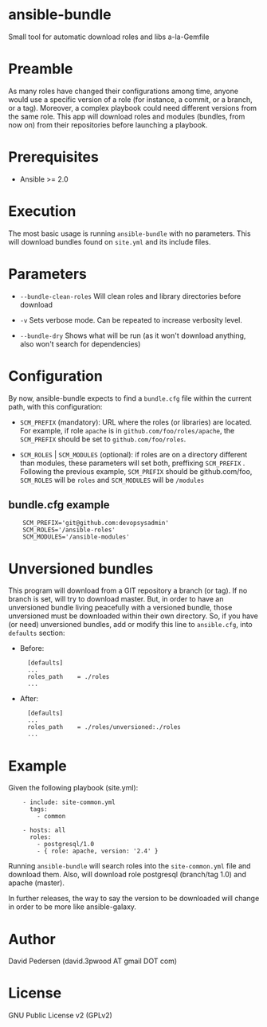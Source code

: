 # ansible-bundle

Small tool for automatic download roles and libs a-la-Gemfile

# Preamble

As many roles have changed their configurations among time, anyone would use a
specific version of a role (for instance, a commit, or a branch, or a tag).
Moreover, a complex playbook could need different versions from the same role. 
This app will download roles and modules (bundles, from now on) from their 
repositories before launching a playbook.

# Prerequisites

- Ansible >= 2.0

# Execution

The most basic usage is running `ansible-bundle` with no parameters. This will 
download bundles found on `site.yml` and its include files.

# Parameters

- `--bundle-clean-roles` Will clean roles and library directories before download

- `-v` Sets verbose mode. Can be repeated to increase verbosity level.

- `--bundle-dry` Shows what will be run (as it won't download anything, 
also won't search for dependencies)

# Configuration

By now, ansible-bundle expects to find a `bundle.cfg` file within the current 
path, with this configuration:

- `SCM_PREFIX` (mandatory): URL where the roles (or libraries) are located. For 
example, if role `apache` is in `github.com/foo/roles/apache`, the `SCM_PREFIX` 
should be set to `github.com/foo/roles`.

- `SCM_ROLES` | `SCM_MODULES` (optional): if roles are on a directory different 
than modules, these parameters will set both, preffixing `SCM_PREFIX` . 
Following the previous example, `SCM_PREFIX` should be github.com/foo, 
`SCM_ROLES` will be `roles` and `SCM_MODULES` will be `/modules`

## bundle.cfg example

		SCM_PREFIX='git@github.com:devopsysadmin'
		SCM_ROLES='/ansible-roles'
		SCM_MODULES='/ansible-modules'

# Unversioned bundles

This program will download from a GIT repository a branch (or tag). If no 
branch is set, will try to download master. But, in order to have an 
unversioned bundle living peacefully with a versioned bundle, those unversioned 
must be downloaded within their own directory. So, if you have (or need) 
unversioned bundles, add or modify this line to `ansible.cfg`, into `defaults` 
section:

- Before:

        [defaults]
        ...
        roles_path    = ./roles
        ...

- After:
  
        [defaults]
        ...
        roles_path    = ./roles/unversioned:./roles
        ...

# Example

Given the following playbook (site.yml):

		- include: site-common.yml
		  tags:
		    - common

		- hosts: all
		  roles:
		    - postgresql/1.0
		    - { role: apache, version: '2.4' }

Running `ansible-bundle` will search roles into the `site-common.yml` file and 
download them. Also, will download role postgresql (branch/tag 1.0) and apache
(master).

In further releases, the way to say the version to be downloaded will change in
order to be more like ansible-galaxy.

# Author

David Pedersen (david.3pwood AT gmail DOT com)

# License

GNU Public License v2 (GPLv2)